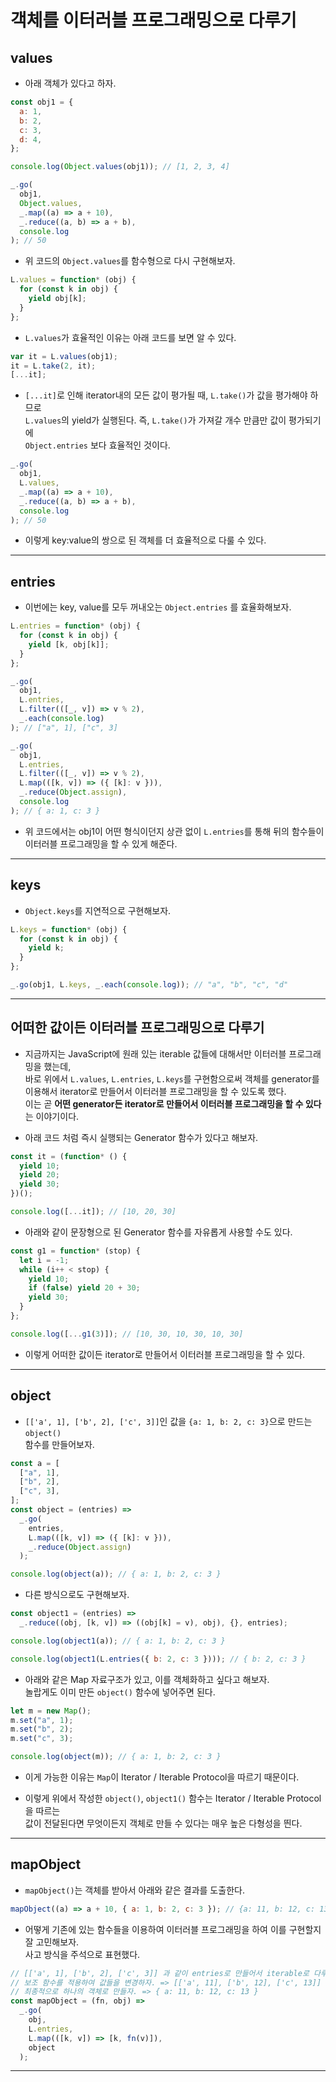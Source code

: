 # 객체를 이터러블 프로그래밍으로 다루기

<h2>values</h2>

- 아래 객체가 있다고 하자.

```js
const obj1 = {
  a: 1,
  b: 2,
  c: 3,
  d: 4,
};

console.log(Object.values(obj1)); // [1, 2, 3, 4]

_.go(
  obj1,
  Object.values,
  _.map((a) => a + 10),
  _.reduce((a, b) => a + b),
  console.log
); // 50
```

- 위 코드의 `Object.values`를 함수형으로 다시 구현해보자.

```js
L.values = function* (obj) {
  for (const k in obj) {
    yield obj[k];
  }
};
```

- `L.values`가 효율적인 이유는 아래 코드를 보면 알 수 있다.

```js
var it = L.values(obj1);
it = L.take(2, it);
[...it];
```

- `[...it]`로 인해 iterator내의 모든 값이 평가될 때, `L.take()`가 값을 평가해야 하므로  
  `L.values`의 yield가 실행된다. 즉, `L.take()`가 가져갈 개수 만큼만 값이 평가되기에  
  `Object.entries` 보다 효율적인 것이다.

```js
_.go(
  obj1,
  L.values,
  _.map((a) => a + 10),
  _.reduce((a, b) => a + b),
  console.log
); // 50
```

- 이렇게 key:value의 쌍으로 된 객체를 더 효율적으로 다룰 수 있다.

<hr/>

<h2>entries</h2>

- 이번에는 key, value를 모두 꺼내오는 `Object.entries` 를 효율화해보자.

```js
L.entries = function* (obj) {
  for (const k in obj) {
    yield [k, obj[k]];
  }
};

_.go(
  obj1,
  L.entries,
  L.filter(([_, v]) => v % 2),
  _.each(console.log)
); // ["a", 1], ["c", 3]

_.go(
  obj1,
  L.entries,
  L.filter(([_, v]) => v % 2),
  L.map(([k, v]) => ({ [k]: v })),
  _.reduce(Object.assign),
  console.log
); // { a: 1, c: 3 }
```

- 위 코드에서는 obj1이 어떤 형식이던지 상관 없이 `L.entries`를 통해 뒤의 함수들이  
  이터러블 프로그래밍을 할 수 있게 해준다.

<hr/>

<h2>keys</h2>

- `Object.keys`를 지연적으로 구현해보자.

```js
L.keys = function* (obj) {
  for (const k in obj) {
    yield k;
  }
};

_.go(obj1, L.keys, _.each(console.log)); // "a", "b", "c", "d"
```

<hr/>

<h2>어떠한 값이든 이터러블 프로그래밍으로 다루기</h2>

- 지금까지는 JavaScript에 원래 있는 iterable 값들에 대해서만 이터러블 프로그래밍을 했는데,  
  바로 위에서 `L.values`, `L.entries`, `L.keys`를 구현함으로써 객체를 generator를  
  이용해서 iterator로 만들어서 이터러블 프로그래밍을 할 수 있도록 했다.  
  이는 곧 **어떤 generator든 iterator로 만들어서 이터러블 프로그래밍을 할 수 있다** 는 이야기이다.

- 아래 코드 처럼 즉시 실행되는 Generator 함수가 있다고 해보자.

```js
const it = (function* () {
  yield 10;
  yield 20;
  yield 30;
})();

console.log([...it]); // [10, 20, 30]
```

- 아래와 같이 문장형으로 된 Generator 함수를 자유롭게 사용할 수도 있다.

```js
const g1 = function* (stop) {
  let i = -1;
  while (i++ < stop) {
    yield 10;
    if (false) yield 20 + 30;
    yield 30;
  }
};

console.log([...g1(3)]); // [10, 30, 10, 30, 10, 30]
```

- 이렇게 어떠한 값이든 iterator로 만들어서 이터러블 프로그래밍을 할 수 있다.

<hr/>

<h2>object</h2>

- `[['a', 1], ['b', 2], ['c', 3]]`인 값을 `{a: 1, b: 2, c: 3}`으로 만드는 `object()`  
  함수를 만들어보자.

```js
const a = [
  ["a", 1],
  ["b", 2],
  ["c", 3],
];
const object = (entries) =>
  _.go(
    entries,
    L.map(([k, v]) => ({ [k]: v })),
    _.reduce(Object.assign)
  );

console.log(object(a)); // { a: 1, b: 2, c: 3 }
```

- 다른 방식으로도 구현해보자.

```js
const object1 = (entries) =>
  _.reduce((obj, [k, v]) => ((obj[k] = v), obj), {}, entries);

console.log(object1(a)); // { a: 1, b: 2, c: 3 }

console.log(object1(L.entries({ b: 2, c: 3 }))); // { b: 2, c: 3 }
```

- 아래와 같은 Map 자료구조가 있고, 이를 객체화하고 싶다고 해보자.  
  놀랍게도 이미 만든 `object()` 함수에 넣어주면 된다.

```js
let m = new Map();
m.set("a", 1);
m.set("b", 2);
m.set("c", 3);

console.log(object(m)); // { a: 1, b: 2, c: 3 }
```

- 이게 가능한 이유는 `Map`이 Iterator / Iterable Protocol을 따르기 때문이다.

- 이렇게 위에서 작성한 `object()`, `object1()` 함수는 Iterator / Iterable Protocol을 따르는  
  값이 전달된다면 무엇이든지 객체로 만들 수 있다는 매우 높은 다형성을 띈다.

<hr/>

<h2>mapObject</h2>

- `mapObject()`는 객체를 받아서 아래와 같은 결과를 도출한다.

```js
mapObject((a) => a + 10, { a: 1, b: 2, c: 3 }); // {a: 11, b: 12, c: 13}
```

- 어떻게 기존에 있는 함수들을 이용하여 이터러블 프로그래밍을 하여 이를 구현할지 잘 고민해보자.  
  사고 방식을 주석으로 표현했다.

```js
// [['a', 1], ['b', 2], ['c', 3]] 과 같이 entries로 만들어서 iterable로 다루자.
// 보조 함수를 적용하여 값들을 변경하자. => [['a', 11], ['b', 12], ['c', 13]]
// 최종적으로 하나의 객체로 만들자. => { a: 11, b: 12, c: 13 }
const mapObject = (fn, obj) =>
  _.go(
    obj,
    L.entries,
    L.map(([k, v]) => [k, fn(v)]),
    object
  );
```

<hr/>
